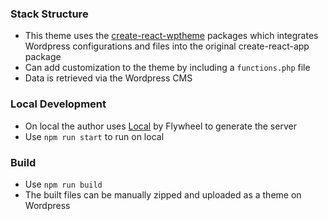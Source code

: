 ### Stack Structure
- This theme uses the [create-react-wptheme](https://www.npmjs.com/package/create-react-wptheme) packages which integrates Wordpress configurations and files into the original create-react-app package
- Can add customization to the theme by including a `functions.php` file
- Data is retrieved via the Wordpress CMS

### Local Development
- On local the author uses [Local](https://localwp.com/) by Flywheel to generate the server
- Use `npm run start` to run on local

### Build
- Use `npm run build`
- The built files can be manually zipped and uploaded as a theme on Wordpress

